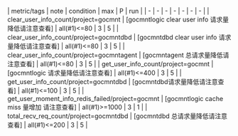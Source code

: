 | metric/tags | note | condition | max | P | run | 
| - | - | - | - | - | - | - |
| clear_user_info_count/project=gocmnt | [gocmntlogic clear user info 请求量降低请注意查看] | all(#1)<=80 | 3 | 5 |
| clear_user_info_count/project=gocmntdbd | [gocmntdbd clear user info 请求量降低请注意查看] | all(#1)<=80 | 3 | 5 |
| clear_user_info_count/project=gocmntagent | [gocmntagent 总请求量降低请注意查看] | all(#1)<=80 | 3 | 5 |
| get_user_info_count/project=gocmnt | [gocmntlogic 请求量降低请注意查看] | all(#1)<=400 | 3 | 5 |
| get_user_info_count/project=gocmntdbd | [gocmntdbd请求量降低请注意查看] | all(#1)<=100 | 3 | 5 |
| get_user_moment_info_redis_failed/project=gocmnt | [gocmntlogic cache miss 量增加 请注意查看] | all(#1)>=1000 | 3 | 1 |
| total_recv_req_count/project=gocmntdbd | [gocmntdbd 总请求量降低请注意查看] | all(#1)<=200 | 3 | 5 |


